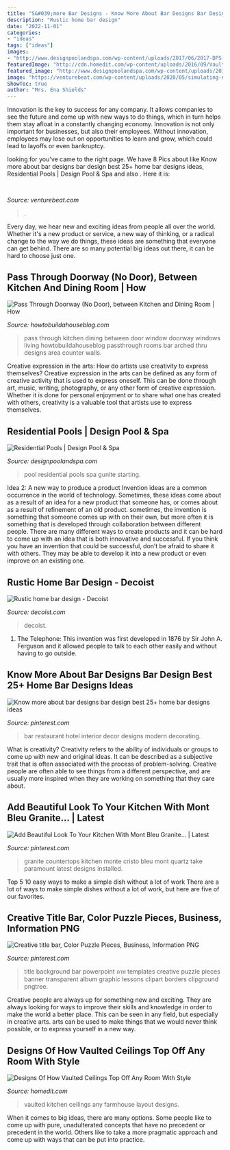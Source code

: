 ```yaml
---
title: "S&#039;more Bar Designs - Know More About Bar Designs Bar Design Best 25+ Home Bar Designs Ideas"
description: "Rustic home bar design"
date: "2022-11-01"
categories:
- "ideas"
tags: ["ideas"]
images:
- "http://www.designpoolandspa.com/wp-content/uploads/2017/06/2017-DPS-Derleth-7.jpg"
featuredImage: "http://cdn.homedit.com/wp-content/uploads/2016/09/Vaulted-Kitchen-Layout.jpg"
featured_image: "http://www.designpoolandspa.com/wp-content/uploads/2017/06/2017-DPS-Derleth-7.jpg"
image: "https://venturebeat.com/wp-content/uploads/2020/05/simulating-noisy-images-from-real-data.png"
ShowToc: true
author: "Mrs. Ena Shields"
---
```



Innovation is the key to success for any company. It allows companies to see the future and come up with new ways to do things, which in turn helps them stay afloat in a constantly changing economy. Innovation is not only important for businesses, but also their employees. Without innovation, employees may lose out on opportunities to learn and grow, which could lead to layoffs or even bankruptcy.

	

		
looking for  you've came to the right page. We have 8 Pics about  like Know more about bar designs bar design best 25+ home bar designs ideas, Residential Pools | Design Pool &amp; Spa and also . Here it is:
		
    
## 

<img loading=lazy src="https://venturebeat.com/wp-content/uploads/2020/05/simulating-noisy-images-from-real-data.png" onerror="this.onerror=null;this.src='https://tse3.mm.bing.net/th?id=OIP.25A4PrNBE0wIqzlDpd2MGQHaC_&amp;pid=15.1';" alt="">

_Source: venturebeat.com_

>. 

	

Every day, we hear new and exciting ideas from people all over the world. Whether it's a new product or service, a new way of thinking, or a radical change to the way we do things, these ideas are something that everyone can get behind. There are so many potential big ideas out there, it can be hard to choose just one.

    
## Pass Through Doorway (No Door), Between Kitchen And Dining Room | How

<img loading=lazy src="http://www.howtobuildahouseblog.com/wp-content/uploads/2011/08/DSC02462-1024x6851.jpg" onerror="this.onerror=null;this.src='https://tse4.mm.bing.net/th?id=OIP.5QOz_TD_LYIGkq3YkvlSBAHaE9&amp;pid=15.1';" alt="Pass Through Doorway (No Door), between Kitchen and Dining Room | How">

_Source: howtobuildahouseblog.com_

>pass through kitchen dining between door window doorway windows living howtobuildahouseblog passthrough rooms bar arched thru designs area counter walls. 

	

Creative expression in the arts: How do artists use creativity to express themselves?
Creative expression in the arts can be defined as any form of creative activity that is used to express oneself. This can be done through art, music, writing, photography, or any other form of creative expression. Whether it is done for personal enjoyment or to share what one has created with others, creativity is a valuable tool that artists use to express themselves.

    
## Residential Pools | Design Pool &amp; Spa

<img loading=lazy src="http://www.designpoolandspa.com/wp-content/uploads/2017/06/2017-DPS-Derleth-7.jpg" onerror="this.onerror=null;this.src='https://tse1.mm.bing.net/th?id=OIP.E0ViOjlCdcHcVvwqTD6q5QHaE8&amp;pid=15.1';" alt="Residential Pools | Design Pool &amp; Spa">

_Source: designpoolandspa.com_

>pool residential pools spa gunite starting. 

	

Idea 2: A new way to produce a product
Invention ideas are a common occurrence in the world of technology. Sometimes, these ideas come about as a result of an idea for a new product that someone has, or comes about as a result of refinement of an old product. sometimes, the invention is something that someone comes up with on their own, but more often it is something that is developed through collaboration between different people. There are many different ways to create products and it can be hard to come up with an idea that is both innovative and successful. If you think you have an invention that could be successful, don’t be afraid to share it with others. They may be able to develop it into a new product or even improve on an existing one.

    
## Rustic Home Bar Design - Decoist

<img loading=lazy src="http://cdn.decoist.com/wp-content/uploads/2016/01/Rustic-home-bar-design.jpg" onerror="this.onerror=null;this.src='https://tse4.mm.bing.net/th?id=OIP.CI9fRbvJeO_OYerF-gTLJwHaE8&amp;pid=15.1';" alt="Rustic home bar design - Decoist">

_Source: decoist.com_

>decoist. 

	

1. The Telephone: This invention was first developed in 1876 by Sir John A. Ferguson and it allowed people to talk to each other easily and without having to go outside.

    
## Know More About Bar Designs Bar Design Best 25+ Home Bar Designs Ideas

<img loading=lazy src="https://i.pinimg.com/originals/77/9b/e1/779be1a8d5e0716cde93adbed696c4f0.jpg" onerror="this.onerror=null;this.src='https://tse1.mm.bing.net/th?id=OIP.rAopV0oe_Qy9hKiiNgLQqQHaJQ&amp;pid=15.1';" alt="Know more about bar designs bar design best 25+ home bar designs ideas">

_Source: pinterest.com_

>bar restaurant hotel interior decor designs modern decorating. 

	

What is creativity?
Creativity refers to the ability of individuals or groups to come up with new and original ideas. It can be described as a subjective trait that is often associated with the process of problem-solving. Creative people are often able to see things from a different perspective, and are usually more inspired when they are working on something that they care about.

    
## Add Beautiful Look To Your Kitchen With Mont Bleu Granite… | Latest

<img loading=lazy src="https://i.pinimg.com/736x/3b/4e/c7/3b4ec77068542f06ac8fd442e7551108--granite-bleu.jpg" onerror="this.onerror=null;this.src='https://tse4.mm.bing.net/th?id=OIP.l6x9UjJGoxQnE2BZxGu2rwHaJ6&amp;pid=15.1';" alt="Add Beautiful Look To Your Kitchen With Mont Bleu Granite… | Latest">

_Source: pinterest.com_

>granite countertops kitchen monte cristo bleu mont quartz take paramount latest designs installed. 

	

Top 5 10 easy ways to make a simple dish without a lot of work
There are a lot of ways to make simple dishes without a lot of work, but here are five of our favorites.

    
## Creative Title Bar, Color Puzzle Pieces, Business, Information PNG

<img loading=lazy src="https://i.pinimg.com/736x/6f/40/22/6f4022da0b80a47f04801aafd3e6bab5.jpg" onerror="this.onerror=null;this.src='https://tse3.mm.bing.net/th?id=OIP.062nDYECZ8eL6_J0PyPdVwHaHa&amp;pid=15.1';" alt="Creative title bar, Color Puzzle Pieces, Business, Information PNG">

_Source: pinterest.com_

>title background bar powerpoint ภาพ templates creative puzzle pieces banner transparent album graphic lessons clipart borders clipground pngtree. 

	

Creative people are always up for something new and exciting. They are always looking for ways to improve their skills and knowledge in order to make the world a better place. This can be seen in any field, but especially in creative arts. arts can be used to make things that we would never think possible, or to express yourself in a new way.

    
## Designs Of How Vaulted Ceilings Top Off Any Room With Style

<img loading=lazy src="http://cdn.homedit.com/wp-content/uploads/2016/09/Vaulted-Kitchen-Layout.jpg" onerror="this.onerror=null;this.src='https://tse3.mm.bing.net/th?id=OIP.1dx1rnbRT-4tUHBOtQuw_QHaE3&amp;pid=15.1';" alt="Designs Of How Vaulted Ceilings Top Off Any Room With Style">

_Source: homedit.com_

>vaulted kitchen ceilings any farmhouse layout designs. 

	

When it comes to big ideas, there are many options. Some people like to come up with pure, unadulterated concepts that have no precedent or precedent in the world. Others like to take a more pragmatic approach and come up with ways that can be put into practice. 

